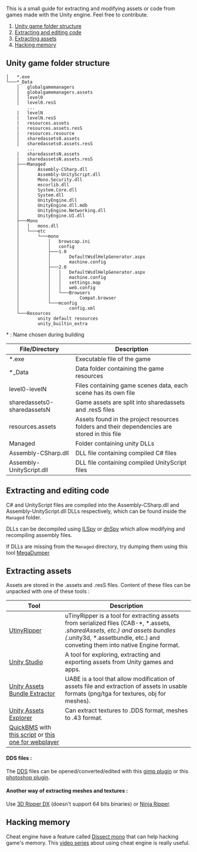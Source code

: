 This is a small guide for extracting and modifying assets or code from games made with the Unity engine. Feel free to contribute.

1. [Unity game folder structure](#unity-game-folder-structure)
2. [Extracting and editing code](#extracting-and-editing-code)
3. [Extracting assets](#extracting-assets)
4. [Hacking memory](#hacking-memory)

## Unity game folder structure

```
│   *.exe
└───*_Data
    │   globalgamemanagers
    │   globalgamemanagers.assets
    │   level0
    │   level0.resS
        ...
    |   levelN
    |   levelN.resS
    |   resources.assets
    |   resources.assets.resS
    |   resources.resource
    │   sharedassets0.assets
    │   sharedassets0.assets.resS
        ...
    |   sharedassetsN.assets
    |   sharedassetsN.assets.resS
    ├───Managed
    │       Assembly-CSharp.dll
    │       Assembly-UnityScript.dll
    │       Mono.Security.dll
    │       mscorlib.dll
    │       System.Core.dll
    │       System.dll
    │       UnityEngine.dll
    │       UnityEngine.dll.mdb
    │       UnityEngine.Networking.dll
    │       UnityEngine.UI.dll
    ├───Mono
    │   │   mono.dll
    │   └───etc
    │       └───mono
    │           │   browscap.ini
    │           │   config
    │           ├───1.0
    │           │       DefaultWsdlHelpGenerator.aspx
    │           │       machine.config
    │           ├───2.0
    │           │   │   DefaultWsdlHelpGenerator.aspx
    │           │   │   machine.config
    │           │   │   settings.map
    │           │   │   web.config
    │           │   └───Browsers
    │           │           Compat.browser
    │           └───mconfig
    │                   config.xml
    └───Resources
            unity default resources
            unity_builtin_extra
```

\* : Name chosen during building

File/Directory | Description
--- | ---
*.exe | Executable file of the game
*_Data | Data folder containing the game resources
level0-levelN | Files containing game scenes data, each scene has its own file
sharedassets0-sharedassetsN | Game assets are split into sharedassets and .resS files
resources.assets | Assets found in the project resources folders and their dependencies are stored in this file
Managed | Folder containing unity DLLs
Assembly-CSharp.dll | DLL file containing compiled C# files
Assembly-UnityScript.dll | DLL file containing compiled UnityScript files

## Extracting and editing code

C# and UnityScript files are compiled into the Assembly-CSharp.dll and Assembly-UnityScript.dll DLLs respectively, which can be found inside the `Managed` folder.

DLLs can be decompiled using [ILSpy](http://ilspy.net/) or [dnSpy](https://github.com/0xd4d/dnSpy) which allow modifying and recompiling assembly files.

If DLLs are missing from the `Managed` directory, try dumping them using this tool [MegaDumper](https://github.com/CodeCracker-Tools/MegaDumper)

## Extracting assets

Assets are stored in the .assets and .resS files. Content of these files can be unpacked with one of these tools :

Tool | Description
--- | ---
[UtinyRipper](https://github.com/mafaca/UtinyRipper) | uTinyRipper is a tool for extracting assets from serialized files (CAB-*, *.assets, *.sharedAssets, etc.) and assets bundles (*.unity3d, *.assetbundle, etc.) and conveting them into native Engine format.
[Unity Studio](https://github.com/RaduMC/UnityStudio) | A tool for exploring, extracting and exporting assets from Unity games and apps.
[Unity Assets Bundle Extractor](https://7daystodie.com/forums/showthread.php?22675-Unity-Assets-Bundle-Extractor) | UABE is a tool that allow modification of assets file and extraction of assets in usable formats (png/tga for textures, obj for meshes).
[Unity Assets Explorer](http://zenhax.com/viewtopic.php?f=9&t=36) | Can extract textures to .DDS format, meshes to .43 format.
[QuickBMS](http://aluigi.altervista.org/quickbms.htm) with [this script](http://aluigi.altervista.org/bms/unity.bms) or [this one for webplayer](http://aluigi.org/papers/bms/unity3d_webplayer.bms) |

#### DDS files :

The [DDS](https://en.wikipedia.org/wiki/DirectDraw_Surface) files can be opened/converted/edited with this [gimp plugin](http://registry.gimp.org/node/70) or this [photoshop plugin](https://developer.nvidia.com/nvidia-texture-tools-adobe-photoshop).

#### Another way of extracting meshes and textures :

Use [3D Ripper DX](http://www.deep-shadows.com/hax/3DRipperDX.htm) (doesn't support 64 bits binaries) or [Ninja Ripper](http://cgig.ru/en/2012/10/ho-to-use-ninja-ripper/).

## Hacking memory

Cheat engine have a feature called [Dissect mono](https://wiki.cheatengine.org/index.php?title=Mono) that can help hacking game's memory. This [video series](https://www.youtube.com/playlist?list=PLNffuWEygffbue0tvx7IusDmfAthqmgS7) about using cheat engine is really useful.

